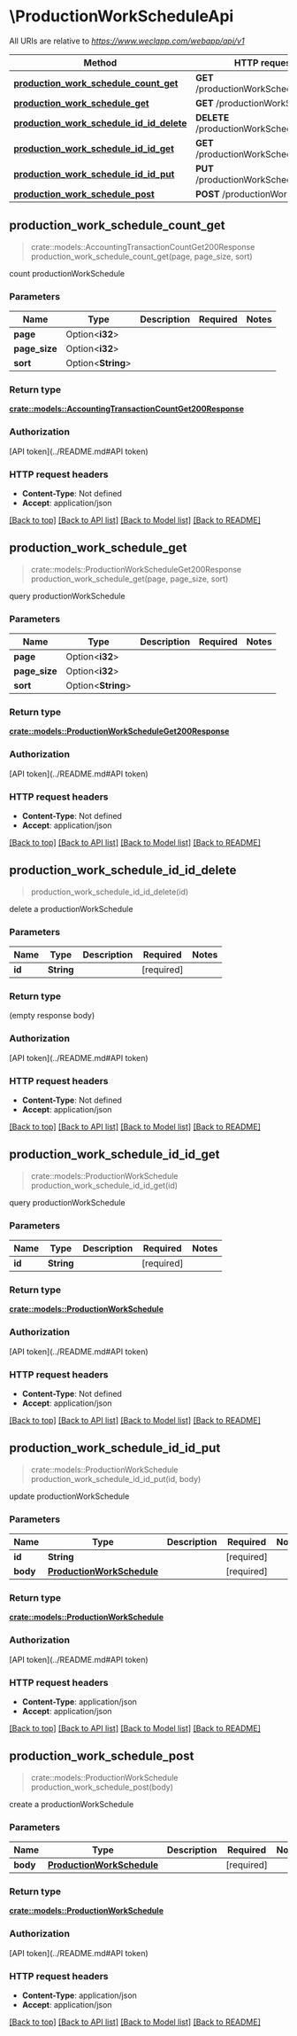 # \ProductionWorkScheduleApi

All URIs are relative to *https://www.weclapp.com/webapp/api/v1*

Method | HTTP request | Description
------------- | ------------- | -------------
[**production_work_schedule_count_get**](ProductionWorkScheduleApi.md#production_work_schedule_count_get) | **GET** /productionWorkSchedule/count | 
[**production_work_schedule_get**](ProductionWorkScheduleApi.md#production_work_schedule_get) | **GET** /productionWorkSchedule | 
[**production_work_schedule_id_id_delete**](ProductionWorkScheduleApi.md#production_work_schedule_id_id_delete) | **DELETE** /productionWorkSchedule/id/{id} | 
[**production_work_schedule_id_id_get**](ProductionWorkScheduleApi.md#production_work_schedule_id_id_get) | **GET** /productionWorkSchedule/id/{id} | 
[**production_work_schedule_id_id_put**](ProductionWorkScheduleApi.md#production_work_schedule_id_id_put) | **PUT** /productionWorkSchedule/id/{id} | 
[**production_work_schedule_post**](ProductionWorkScheduleApi.md#production_work_schedule_post) | **POST** /productionWorkSchedule | 



## production_work_schedule_count_get

> crate::models::AccountingTransactionCountGet200Response production_work_schedule_count_get(page, page_size, sort)


count productionWorkSchedule

### Parameters


Name | Type | Description  | Required | Notes
------------- | ------------- | ------------- | ------------- | -------------
**page** | Option<**i32**> |  |  |
**page_size** | Option<**i32**> |  |  |
**sort** | Option<**String**> |  |  |

### Return type

[**crate::models::AccountingTransactionCountGet200Response**](_accountingTransaction_count_get_200_response.md)

### Authorization

[API token](../README.md#API token)

### HTTP request headers

- **Content-Type**: Not defined
- **Accept**: application/json

[[Back to top]](#) [[Back to API list]](../README.md#documentation-for-api-endpoints) [[Back to Model list]](../README.md#documentation-for-models) [[Back to README]](../README.md)


## production_work_schedule_get

> crate::models::ProductionWorkScheduleGet200Response production_work_schedule_get(page, page_size, sort)


query productionWorkSchedule

### Parameters


Name | Type | Description  | Required | Notes
------------- | ------------- | ------------- | ------------- | -------------
**page** | Option<**i32**> |  |  |
**page_size** | Option<**i32**> |  |  |
**sort** | Option<**String**> |  |  |

### Return type

[**crate::models::ProductionWorkScheduleGet200Response**](_productionWorkSchedule_get_200_response.md)

### Authorization

[API token](../README.md#API token)

### HTTP request headers

- **Content-Type**: Not defined
- **Accept**: application/json

[[Back to top]](#) [[Back to API list]](../README.md#documentation-for-api-endpoints) [[Back to Model list]](../README.md#documentation-for-models) [[Back to README]](../README.md)


## production_work_schedule_id_id_delete

> production_work_schedule_id_id_delete(id)


delete a productionWorkSchedule

### Parameters


Name | Type | Description  | Required | Notes
------------- | ------------- | ------------- | ------------- | -------------
**id** | **String** |  | [required] |

### Return type

 (empty response body)

### Authorization

[API token](../README.md#API token)

### HTTP request headers

- **Content-Type**: Not defined
- **Accept**: application/json

[[Back to top]](#) [[Back to API list]](../README.md#documentation-for-api-endpoints) [[Back to Model list]](../README.md#documentation-for-models) [[Back to README]](../README.md)


## production_work_schedule_id_id_get

> crate::models::ProductionWorkSchedule production_work_schedule_id_id_get(id)


query productionWorkSchedule

### Parameters


Name | Type | Description  | Required | Notes
------------- | ------------- | ------------- | ------------- | -------------
**id** | **String** |  | [required] |

### Return type

[**crate::models::ProductionWorkSchedule**](productionWorkSchedule.md)

### Authorization

[API token](../README.md#API token)

### HTTP request headers

- **Content-Type**: Not defined
- **Accept**: application/json

[[Back to top]](#) [[Back to API list]](../README.md#documentation-for-api-endpoints) [[Back to Model list]](../README.md#documentation-for-models) [[Back to README]](../README.md)


## production_work_schedule_id_id_put

> crate::models::ProductionWorkSchedule production_work_schedule_id_id_put(id, body)


update productionWorkSchedule

### Parameters


Name | Type | Description  | Required | Notes
------------- | ------------- | ------------- | ------------- | -------------
**id** | **String** |  | [required] |
**body** | [**ProductionWorkSchedule**](ProductionWorkSchedule.md) |  | [required] |

### Return type

[**crate::models::ProductionWorkSchedule**](productionWorkSchedule.md)

### Authorization

[API token](../README.md#API token)

### HTTP request headers

- **Content-Type**: application/json
- **Accept**: application/json

[[Back to top]](#) [[Back to API list]](../README.md#documentation-for-api-endpoints) [[Back to Model list]](../README.md#documentation-for-models) [[Back to README]](../README.md)


## production_work_schedule_post

> crate::models::ProductionWorkSchedule production_work_schedule_post(body)


create a productionWorkSchedule

### Parameters


Name | Type | Description  | Required | Notes
------------- | ------------- | ------------- | ------------- | -------------
**body** | [**ProductionWorkSchedule**](ProductionWorkSchedule.md) |  | [required] |

### Return type

[**crate::models::ProductionWorkSchedule**](productionWorkSchedule.md)

### Authorization

[API token](../README.md#API token)

### HTTP request headers

- **Content-Type**: application/json
- **Accept**: application/json

[[Back to top]](#) [[Back to API list]](../README.md#documentation-for-api-endpoints) [[Back to Model list]](../README.md#documentation-for-models) [[Back to README]](../README.md)

